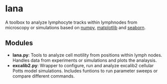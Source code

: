lana
====

A toolbox to analyze lymphocyte tracks within lymphnodes from microscopy or simulations based on [numpy](http://www.numpy.org/), [matplotlib](http://matplotlib.org/) and [seaborn](http://web.stanford.edu/~mwaskom/software/seaborn/).


Modules
-------
  * **lana.py**: Tools to analyze cell motility from positions within lymph nodes. Handles data from experiments or simulations and plots the analaysis.
  * **excalib2.py**: Wrapper to configure, run and analyze excalib2 cellular Potts model simulations. Includes funtions to run parameter sweeps or compare different commands.
